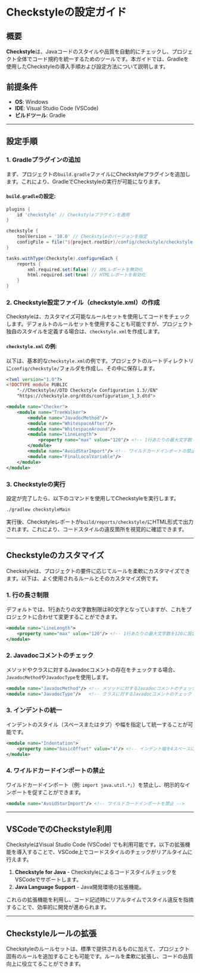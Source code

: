 # Checkstyleの設定ガイド

## 概要
**Checkstyle**は、Javaコードのスタイルや品質を自動的にチェックし、プロジェクト全体でコード規約を統一するためのツールです。本ガイドでは、Gradleを使用したCheckstyleの導入手順および設定方法について説明します。

## 前提条件
- **OS**: Windows
- **IDE**: Visual Studio Code (VSCode)
- **ビルドツール**: Gradle

---

## 設定手順

### 1. Gradleプラグインの追加
まず、プロジェクトの`build.gradle`ファイルにCheckstyleプラグインを追加します。これにより、GradleでCheckstyleの実行が可能になります。

#### `build.gradle`の設定:
```gradle
plugins {
    id 'checkstyle' // Checkstyleプラグインを適用
}

checkstyle {
    toolVersion = '10.0' // Checkstyleのバージョンを指定
    configFile = file("${project.rootDir}/config/checkstyle/checkstyle.xml") // 設定ファイルのパス
}

tasks.withType(Checkstyle).configureEach {
    reports {
        xml.required.set(false) // XMLレポートを無効化
        html.required.set(true) // HTMLレポートを有効化
    }
}
```

### 2. Checkstyle設定ファイル（checkstyle.xml）の作成
Checkstyleは、カスタマイズ可能なルールセットを使用してコードをチェックします。デフォルトのルールセットを使用することも可能ですが、プロジェクト独自のスタイルを定義する場合は、`checkstyle.xml`を作成します。

#### `checkstyle.xml` の例:
以下は、基本的な`checkstyle.xml`の例です。プロジェクトのルートディレクトリに`config/checkstyle/`フォルダを作成し、その中に保存します。

```xml
<?xml version="1.0"?>
<!DOCTYPE module PUBLIC
    "-//Checkstyle//DTD Checkstyle Configuration 1.3//EN"
    "https://checkstyle.org/dtds/configuration_1_3.dtd">

<module name="Checker">
    <module name="TreeWalker">
        <module name="JavadocMethod"/>
        <module name="WhitespaceAfter"/>
        <module name="WhitespaceAround"/>
        <module name="LineLength">
            <property name="max" value="120"/> <!-- 1行あたりの最大文字数 -->
        </module>
        <module name="AvoidStarImport"/> <!-- ワイルドカードインポートの禁止 -->
        <module name="FinalLocalVariable"/>
    </module>
</module>
```

### 3. Checkstyleの実行
設定が完了したら、以下のコマンドを使用してCheckstyleを実行します。

```bash
./gradlew checkstyleMain
```

実行後、Checkstyleレポートが`build/reports/checkstyle/`にHTML形式で出力されます。これにより、コードスタイルの違反箇所を視覚的に確認できます。

---

## Checkstyleのカスタマイズ

Checkstyleは、プロジェクトの要件に応じてルールを柔軟にカスタマイズできます。以下は、よく使用されるルールとそのカスタマイズ例です。

### 1. 行の長さ制限
デフォルトでは、1行あたりの文字数制限は80文字となっていますが、これをプロジェクトに合わせて変更することができます。

```xml
<module name="LineLength">
    <property name="max" value="120"/> <!-- 1行あたりの最大文字数を120に設定 -->
</module>
```

### 2. Javadocコメントのチェック
メソッドやクラスに対するJavadocコメントの存在をチェックする場合、`JavadocMethod`や`JavadocType`を使用します。

```xml
<module name="JavadocMethod"/> <!-- メソッドに対するJavadocコメントのチェック -->
<module name="JavadocType"/>   <!-- クラスに対するJavadocコメントのチェック -->
```

### 3. インデントの統一
インデントのスタイル（スペースまたはタブ）や幅を指定して統一することが可能です。

```xml
<module name="Indentation">
    <property name="basicOffset" value="4"/> <!-- インデント幅を4スペースに設定 -->
</module>
```

### 4. ワイルドカードインポートの禁止
ワイルドカードインポート（例: `import java.util.*;`）を禁止し、明示的なインポートを促すことができます。

```xml
<module name="AvoidStarImport"/> <!-- ワイルドカードインポートを禁止 -->
```

---

## VSCodeでのCheckstyle利用

CheckstyleはVisual Studio Code (VSCode) でも利用可能です。以下の拡張機能を導入することで、VSCode上でコードスタイルのチェックがリアルタイムに行えます。

1. **Checkstyle for Java** - CheckstyleによるコードスタイルチェックをVSCodeでサポートします。
2. **Java Language Support** - Java開発環境の拡張機能。

これらの拡張機能を利用し、コード記述時にリアルタイムでスタイル違反を指摘することで、効率的に開発が進められます。

---

## Checkstyleルールの拡張
Checkstyleのルールセットは、標準で提供されるものに加えて、プロジェクト固有のルールを追加することも可能です。ルールを柔軟に拡張し、コードの品質向上に役立てることができます。
